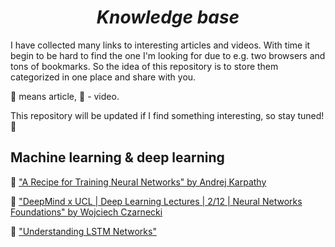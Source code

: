 <h1 align="center"><b><i>Knowledge base</i></b></h1>

I have collected many links to interesting articles and videos. With time it begin to be hard to find the one I'm looking for due to e.g. two browsers and tons of bookmarks. So the idea of this repository is to store them categorized in one place and share with you.

:page_with_curl: means article, :movie_camera: - video.

This repository will be updated if I find something interesting, so stay tuned! :tada:

<h2> Machine learning & deep learning</h2>

:page_with_curl: ["A Recipe for Training Neural Networks" by Andrej Karpathy](http://karpathy.github.io/2019/04/25/recipe/)

:movie_camera: ["DeepMind x UCL | Deep Learning Lectures | 2/12 | Neural Networks Foundations" by Wojciech Czarnecki ](https://www.youtube.com/watch?v=FBggC-XVF4M)

:page_with_curl: ["Understanding LSTM Networks"](https://colah.github.io/posts/2015-08-Understanding-LSTMs/)
